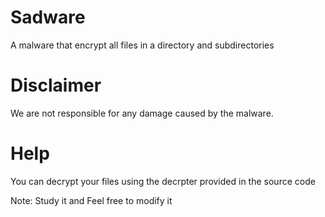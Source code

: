 # Sadware
A malware that encrypt all files in a directory and subdirectories

# Disclaimer
We are not responsible for any damage caused by the malware.

# Help
You can decrypt your files using the decrpter provided in the source code

Note: Study it and Feel free to modify it
